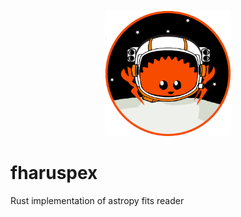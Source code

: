 <p align="center">
  <img src="meta/ferris.jpg" width=200 />
</p>

# fharuspex
Rust implementation of astropy fits reader
